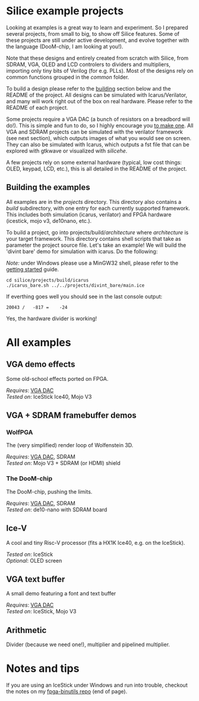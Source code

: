 
# Silice example projects

Looking at examples is a great way to learn and experiment. So I prepared several projects, from small to big, to show off Silice features. Some of these projects are still under active development, and evolve together with the language (DooM-chip, I am looking at you!). 

Note that these designs and entirely created from scratch with Silice, from SDRAM, VGA, OLED and LCD controlers to dividers and multipliers, importing only tiny bits of Verilog (for e.g. PLLs). Most of the designs rely on common functions grouped in the *common* folder.

To build a design please refer to the [building](#building-a-project) section below and the README of the project.
All designs can be simulated with Icarus/Verilator, and many will work right out of the box on real hardware. Please refer
to the README of each project.

Some projects require a VGA DAC (a bunch of resistors on a breadbord will do!). This is simple and fun to do, so I highly encourage you [to make one](DIYVGA.md). All VGA and SDRAM projects can be simulated with the verilator framework (see next section), which outputs images of what you would see on screen. They can also be simulated with Icarus, which outputs a fst file that can be explored with gtkwave or visualized with *silicehe*.

A few projects rely on some external hardware (typical, low cost things: OLED, keypad, LCD, etc.), this is all detailed in the README of the project.

## Building the examples

All examples are in the *projects* directory. This directory also contains a *build* subdirectory, with one entry for each currently supported framework. This includes both simulation (icarus, verilator) and FPGA hardware (icestick, mojo v3, de10nano, etc.).

To build a project, go into projects/build/*architecture* where *architecture* is your target framework. This directory contains shell scripts that take as parameter the project source file. Let's take an example! We will build the 'divint bare' demo for simulation with icarus. Do the following:

*Note:* under Windows please use a MinGW32 shell, please refer to the [getting started](../GetStarted.md) guide.

```
cd silice/projects/build/icarus
./icarus_bare.sh ../../projects/divint_bare/main.ice
```
If everthing goes well you should see in the last console output:
```
20043 /   -817 =    -24
```
Yes, the hardware divider is working!

# All examples

## VGA demo effects

Some old-school effects ported on FPGA.

*Requires*: [VGA DAC](DIYVGA.md)\
*Tested on*: IceStick Ice40, Mojo V3

## VGA + SDRAM framebuffer demos

### WolfPGA

The (very simplified) render loop of Wolfenstein 3D.

*Requires*: [VGA DAC](DIYVGA.md), SDRAM\
*Tested on*: Mojo V3 + SDRAM (or HDMI) shield

### The DooM-chip

The DooM-chip, pushing the limits.

*Requires*: [VGA DAC](DIYVGA.md), SDRAM\
*Tested on*: de10-nano with SDRAM board

## Ice-V

A cool and tiny Risc-V processor (fits a HX1K Ice40, e.g. on the IceStick).

*Tested on*: IceStick\
*Optional*: OLED screen

## VGA text buffer

A small demo featuring a font and text buffer

*Requires*: [VGA DAC](DIYVGA.md)\
*Tested on*: IceStick, Mojo V3

## Arithmetic

Divider (because we need one!), multiplier and pipelined multiplier.

# Notes and tips

If you are using an IceStick under Windows and run into trouble, checkout the notes on my [fpga-binutils repo](https://github.com/sylefeb/fpga-binutils) (end of page).
